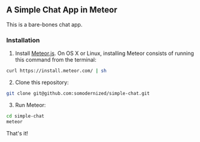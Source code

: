 ## A Simple Chat App in Meteor

This is a bare-bones chat app.

### Installation

1. Install [Meteor.js](https://www.meteor.com/install). On OS X or Linux, installing Meteor consists of running this command from the terminal:
```bash
curl https://install.meteor.com/ | sh
```
2. Clone this repository:
```bash
git clone git@github.com:somodernized/simple-chat.git
```
3. Run Meteor:
```bash
cd simple-chat
meteor
```

That's it!

